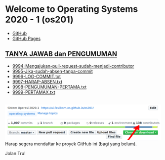 ---
---
# Welcome to Operating Systems 2020 - 1 (os201)

* [GitHub](https://github.com/UI-FASILKOM-OS/os201)
* [GitHub Pages](https://ui-fasilkom-os.github.io/os201/)

## [TANYA JAWAB dan PENGUMUMAN](https://github.com/UI-FASILKOM-OS/os201/tree/master/TANYA-JAWAB)

* [9994-Mengajukan-pull-request-sudah-menjadi-contributor](TANYA-JAWAB/9994_apakah_dengan_mengajukan_pull_request_sudah_menjadi_contributor_%3F)
* [9995-Jika-sudah-absen-tanpa-commit](TANYA-JAWAB/9995-Jika-sudah-absen-tanpa-commit-OS201AkunGitHub-harus-absen-ulang.txt)
* [9996-LOG-COMMIT.txt](TANYA-JAWAB/9996-LOG-COMMIT.txt)
* [9997-HARAP-ABSEN.txt](TANYA-JAWAB/9997-HARAP-ABSEN.txt)
* [9998-PENGUMUMAN-PERTAMA.txt](TANYA-JAWAB/9998-PENGUMUMAN-PERTAMA.txt)
* [9999-PERTAMAX.txt](TANYA-JAWAB/9999-PERTAMAX.txt)

<br>
<img src="os201.png"  width="950">
<br>
Harap segera mendaftar ke proyek GitHub ini (bagi yang belum).

Jolan Tru!


